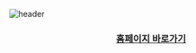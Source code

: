 ![header](https://capsule-render.vercel.app/api?type=waving&color=auto&height=300&section=header&text=soomin's%20project&fontSize=90)
 <div align=center>
    <a href="https://s00m1n1.github.io/project/" > <h3>홈페이지 바로가기</h3> </a>
 </div>
